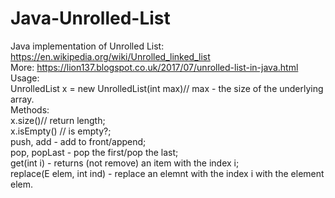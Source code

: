 # Java-Unrolled-List
Java implementation of Unrolled List: https://en.wikipedia.org/wiki/Unrolled_linked_list    
More: https://lion137.blogspot.co.uk/2017/07/unrolled-list-in-java.html
Usage:    
UnrolledList x = new UnrolledList(int max)// max - the size of the underlying array.    
Methods:    
x.size()// return length;    
x.isEmpty() // is empty?;    
push, add - add to front/append;    
pop, popLast - pop the first/pop the last;    
get(int i) - returns (not remove) an item with the index i;    
replace(E elem, int ind) - replace an elemnt with the index i with the element elem.    
